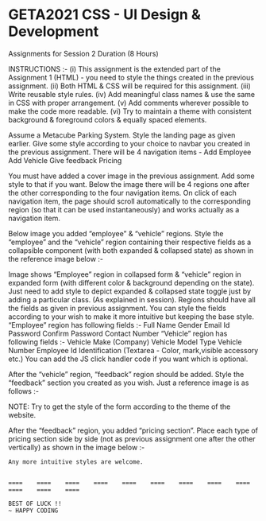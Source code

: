 # GETA2021 CSS - UI Design & Development
Assignments for Session 2
Duration (8 Hours)

INSTRUCTIONS :-  (i) This assignment is the extended part of the Assignment 1 (HTML) - you need to style the things created in the previous assignment.
		         (ii) Both HTML & CSS will be required for this assignment.
		         (iii) Write reusable style rules.
		         (iv) Add meaningful class names & use the same in CSS with proper arrangement.
		         (v) Add comments wherever possible to make the code more readable.
         (vi) Try to maintain a theme with consistent background & foreground colors & equally spaced elements.	

Assume a Metacube Parking System. 
Style the landing page as given earlier. Give some style according to your choice to navbar you created in the previous assignment. There will be 4 navigation items - 
Add Employee
Add Vehicle
Give feedback
Pricing

You must have added a cover image in the previous assignment. Add some style to that if you want. 
Below the image there will be 4 regions one after the other corresponding to the four navigation items. On click of each navigation item, the page should scroll automatically to the corresponding region (so that it can be used instantaneously) and works actually as a navigation item.

Below image you added “employee” & “vehicle” regions. Style the “employee” and the “vehicle” region containing their respective fields as a collapsible component (with both expanded & collapsed state) as shown in the reference image below :- 



Image shows “Employee” region in collapsed form & “vehicle” region in expanded form (with different color & background depending on the state). Just need to add style to depict expanded & collapsed state toggle just by adding a particular class. (As explained in session).
	Regions should have all the fields as given in previous assignment. You can style the fields according to your wish to make it more intuitive but keeping the base style.
	“Employee” region has following fields :-
Full Name
Gender
Email Id
Password
Confirm Password
Contact Number
		“Vehicle” region has following fields :-
Vehicle Make (Company)
Vehicle Model
Type
Vehicle Number
Employee Id
Identification (Textarea - Color, mark,visible accessory etc.)
You can add the JS click handler code if you want which is optional. 


After the “vehicle” region, “feedback” region should be added. Style the “feedback” section you created as you wish. Just a reference image is as follows :-



NOTE: Try to get the style of the form according to the theme of the website.

After the “feedback” region, you added “pricing section”. Place each type of pricing section side by side (not as previous assignment one after the other vertically) as shown in the image below :-


	Any more intuitive styles are welcome.


	====	====	====	====	====	====	====	====	====	====	====	====	

	BEST OF LUCK !!
	~ HAPPY CODING

